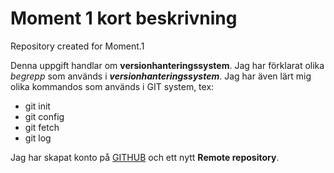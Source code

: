 # Moment 1 kort beskrivning
Repository created for Moment.1


Denna uppgift handlar om **versionhanteringssystem**. Jag har förklarat olika _begrepp_ som används i **_versionhanteringssystem_**. Jag har även lärt mig olika kommandos som används i GIT system, tex:
* git init
* git config
* git fetch
* git log

Jag har skapat konto på [GITHUB](www.github.com) och ett nytt **Remote repository**.

